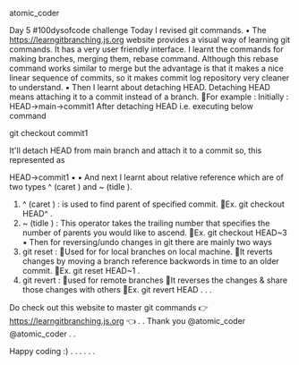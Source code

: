 atomic_coder

Day 5 #100dysofcode challenge
Today I revised git commands.
▪️
The https://learngitbranching.js.org website provides a visual way of learning git commands. It has a very user friendly interface. I learnt the commands for making branches, merging them, rebase command. Although this rebase command works similar to merge but the advantage is that it makes a nice linear sequence of commits, so it makes commit log repository very cleaner to understand.
▪️
Then I learnt about detaching HEAD. Detaching HEAD means attaching it to a commit instead of a branch.
🔸For example :
Initially : HEAD->main->commit1
After detaching HEAD i.e. executing below command

git checkout commit1

It'll detach HEAD from main branch and attach it to a commit so, this represented as

HEAD->commit1
▪️
▪️
And next I learnt about relative reference which are of two types ^ (caret ) and ~ (tidle ).
1) ^ (caret ) : is used to find parent of specified commit.
🔸Ex. git checkout HEAD^
.
2) ~ (tidle ) : This operator takes the trailing number that specifies the number of parents you would like to ascend.
🔸Ex. git checkout HEAD~3
▪️
Then for reversing/undo changes in git there are mainly two ways
1) git reset :
🔸Used for for local branches on local machine.
🔸It reverts changes by moving a branch reference backwords in time to an older commit.
🔸Ex. git reset HEAD~1
.
2) git revert :
🔸used for remote branches
🔸It reverses the changes & share those changes with others
🔸Ex. git revert HEAD
.
.
.

Do check out this website to master git commands
👉 https://learngitbranching.js.org 👈
.
.
Thank you
@atomic_coder
@atomic_coder .
.

Happy coding :)
.
.
.
.
.
.